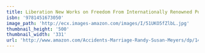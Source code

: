 ```yaml
---
title: Liberation New Works on Freedom From Internationally Renowned Poets
isbn: '9781451673050'
image_path: 'http://ecx.images-amazon.com/images/I/51UKO5fZlbL.jpg'
thumbnail_height: '500'
thumbnail_width: '331'
url: 'http://www.amazon.com/Accidents-Marriage-Randy-Susan-Meyers/dp/1451673043/ref=tmm_hrd_swatch_0?_encoding=UTF8&amp;qid=1445873432&amp;sr=1-1'
---
```

